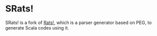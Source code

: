 # SRats!

SRats! is a fork of [Rats!](https://cs.nyu.edu/rgrimm/xtc/rats-intro.html), which is a parser generator based on PEG, 
to generate Scala codes using it.
